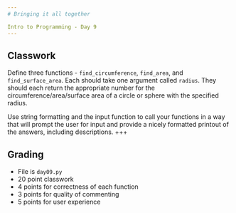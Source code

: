 ```yaml
---
# Bringing it all together

Intro to Programming - Day 9
---
```

## Classwork

Define three functions - ```find_circumference```, ```find_area```, and ```find_surface_area```. Each should take one argument called ```radius```. They should each return the appropriate number for the circumference/area/surface area of a circle or sphere with the specified radius.

Use string formatting and the input function to call your functions in a way that will prompt the user for input and provide a nicely formatted printout of the answers, including descriptions.
+++
## Grading

* File is ```day09.py```
* 20 point classwork
* 4 points for correctness of each function
* 3 points for quality of commenting
* 5 points for user experience